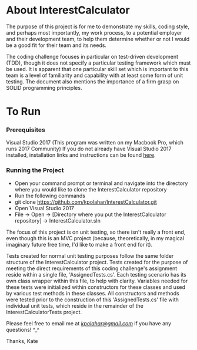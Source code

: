 # About InterestCalculator

The purpose of this project is for me to demonstrate my skills, coding style, and perhaps most importantly, my work process, to a potential employer and their development team, to help them determine whether or not I would be a good fit for their team and its needs.

The coding challenge focuses in particular on test-driven development (TDD), though it does not specify a particular testing framework which must be used. It is apparent that one particular skill set which is important to this team is a level of familiarity and capability with at least some form of unit testing. The document also mentions the importance of a firm grasp on SOLID programming principles.

# To Run

### Prerequisites

Visual Studio 2017 (This program was written on my Macbook Pro, which runs 2017 Community)
If you do not already have Visual Studio 2017 installed, installation links and instructions can be found [here](https://docs.microsoft.com/en-us/visualstudio/install/install-visual-studio).

### Running the Project

 - Open your command prompt or terminal and navigate into the directory where you would like to clone the InterestCalculator repository
 - Run the following commands
 - git clone https://github.com/kpolahar/InterestCalculator.git
 - Open Visual Studio 2017
 - File -> Open -> [Directory where you put the InterestCalculator repository] -> InterestCalculator.sln

The focus of this project is on unit testing, so there isn't really a front end, even though this is an MVC project (because, theoretically, in my magical imaginary future free time, I'd like to make a front end for it).

Tests created for normal unit testing purposes follow the same folder structure of the InterestCalculator project. Tests created for the purpose of meeting the direct requirements of this coding challenge's assignment reside within a single file, 'AssignedTests.cs'. Each testing scenario has its own class wrapper within this file, to help with clarity. Variables needed for these tests were initialized within constructors for these classes and used by various test methods in these classes. All constructors and methods were tested prior to the construction of this 'AssignedTests.cs' file with individual unit tests, which reside in the remainder of the InterestCalculatorTests project.


Please feel free to email me at *kpolahar@gmail.com* if you have any questions! ^_^

Thanks,
Kate
